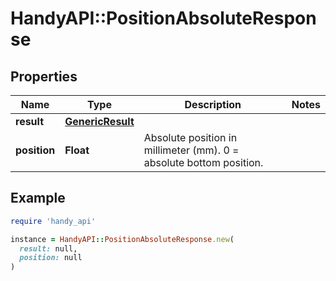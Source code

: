 # HandyAPI::PositionAbsoluteResponse

## Properties

| Name | Type | Description | Notes |
| ---- | ---- | ----------- | ----- |
| **result** | [**GenericResult**](GenericResult.md) |  |  |
| **position** | **Float** | Absolute position in millimeter (mm). 0 &#x3D; absolute bottom position. |  |

## Example

```ruby
require 'handy_api'

instance = HandyAPI::PositionAbsoluteResponse.new(
  result: null,
  position: null
)
```

